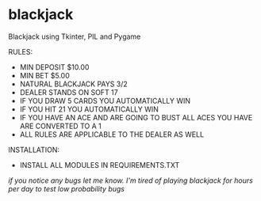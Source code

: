 # blackjack
Blackjack using Tkinter, PIL and Pygame

RULES:
 - MIN DEPOSIT $10.00
 - MIN BET $5.00
 - NATURAL BLACKJACK PAYS 3/2
 - DEALER STANDS ON SOFT 17
 - IF YOU DRAW 5 CARDS YOU AUTOMATICALLY WIN
 - IF YOU HIT 21 YOU AUTOMATICALLY WIN
 - IF YOU HAVE AN ACE AND ARE GOING TO BUST ALL ACES YOU HAVE ARE CONVERTED TO A 1
 - ALL RULES ARE APPLICABLE TO THE DEALER AS WELL

 
 
 INSTALLATION:
 - INSTALL ALL MODULES IN REQUIREMENTS.TXT



*if you notice any bugs let me know. I'm tired of playing blackjack for hours per day to test low probability bugs*
